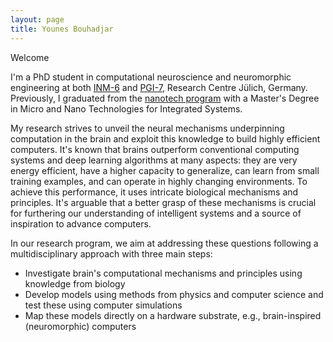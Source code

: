 ```yaml
---
layout: page
title: Younes Bouhadjar
---
```


Welcome

I'm a PhD student in computational neuroscience and neuromorphic engineering at both [INM-6](https://www.fz-juelich.de/inm/inm-6/EN/Home/home_node_INM6.html) and [PGI-7](https://www.fz-juelich.de/pgi/pgi-7/EN/Home/home_node.html), Research Centre Jülich, Germany. 
Previously, I graduated from the [nanotech program](https://nanotech.grenoble-inp.fr/) with a Master's Degree in Micro and Nano Technologies for Integrated Systems. 

My research strives to unveil the neural mechanisms underpinning computation in the brain and exploit this knowledge to build highly efficient computers. 
It's known that brains outperform conventional computing systems and deep learning algorithms at many aspects: they are very energy efficient, have a higher capacity to generalize, can learn from small training examples, and can operate in highly changing environments.
To achieve this performance, it uses intricate biological mechanisms and principles.
It's arguable that a better grasp of these mechanisms is crucial for furthering our understanding of intelligent systems and a source of inspiration to advance computers. 

In our research program, we aim at addressing these questions following a multidisciplinary approach with three main steps:
* Investigate brain's computational mechanisms and principles using knowledge from biology
* Develop models using methods from physics and computer science and test these using computer simulations
* Map these models directly on a hardware substrate, e.g., brain-inspired (neuromorphic) computers
